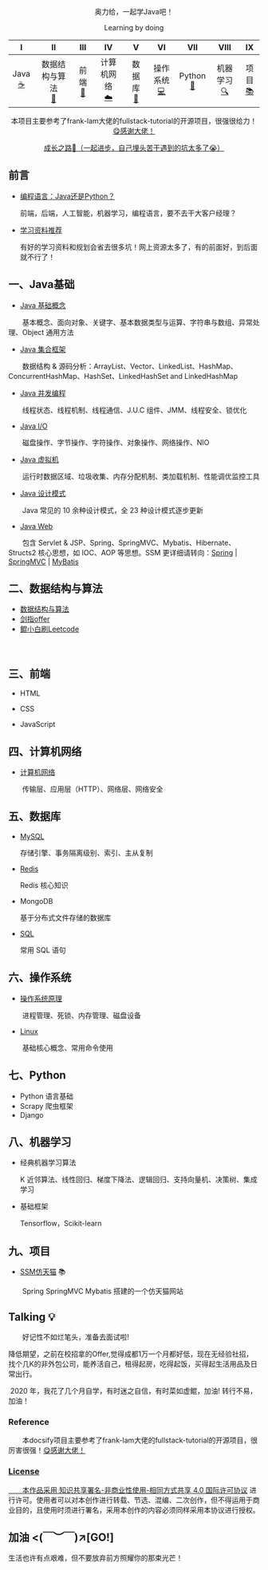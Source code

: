 
<div align="center">  
    <p>
        奥力给，一起学Java吧！
    </p>
    <p>
        Learning by doing
    </p>
</div>


|              I              |           II           |           III           |           IV           |            V            |            VI            |        VII        |         VIII         | IX |
| :--------------------------: | :-------------------: | :----------------------: | :---------------------: | :--------------: | :---------------: | :----------------------: | :----------------------: | :----------------------: |
| Java<br />[☕️](?id=一、Java基础) | 数据结构与算法<br/>[📝](?id=二、数据结构与算法) | 前端<br />[🔗](?id=三、前端) | 计算机网络<br />[☁️](?id=四、计算机网络) | 数据库<br/>[💾](?id=五、数据库) | 操作系统<br/>[💻](?id=六、操作系统) | Python<br/>[🐍](?id=七、Python) | 机器学习<br/>[🔍](?id=八、机器学习) | 项目<br/>[📚](?id=九、项目 ) |

<div align="center">  
    <p>
        本项目主要参考了frank-lam大佬的fullstack-tutorial的开源项目，很强很给力！<a href="https://github.com/frank-lam/fullstack-tutorial">😋感谢大佬！</a>
    </p>
    <div>
        <a href="https://github.com/kun2233/KunJava/issues/1" target="_blank">成长之路💪（一起进步，自己埋头苦干遇到的坑太多了😭）</a>
    </div>
</div>





## 前言

- [编程语言：Java还是Python？](编程语言.md)

  前端，后端，人工智能，机器学习，编程语言，要不去干大客户经理？

- [学习资料推荐](学习资料推荐.md)

  有好的学习资料和规划会省去很多坑！网上资源太多了，有的前面好，到后面就不行了！





## 一、Java基础

- [Java 基础概念](JavaArchitecture/01-Java基础.md)

　　基本概念、面向对象、关键字、基本数据类型与运算、字符串与数组、异常处理、Object 通用方法

- [Java 集合框架](JavaArchitecture/02-Java集合框架.md)

　　数据结构 & 源码分析：ArrayList、Vector、LinkedList、HashMap、ConcurrentHashMap、HashSet、LinkedHashSet and LinkedHashMap

- [Java 并发编程](JavaArchitecture/03-Java并发编程.md)

　　线程状态、线程机制、线程通信、J.U.C 组件、JMM、线程安全、锁优化

- [Java I/O](JavaArchitecture/04-Java-IO.md)

　　磁盘操作、字节操作、字符操作、对象操作、网络操作、NIO

- [Java 虚拟机](JavaArchitecture/05-Java虚拟机.md)

　　运行时数据区域、垃圾收集、内存分配机制、类加载机制、性能调优监控工具

- [Java 设计模式](JavaArchitecture/06-0设计模式.md)

　　Java 常见的 10 余种设计模式，全 23 种设计模式逐步更新

- [Java Web](JavaArchitecture/07-JavaWeb.md)

　　包含 Servlet & JSP、Spring、SpringMVC、Mybatis、Hibernate、Structs2 核心思想，如 IOC、AOP 等思想。SSM 更详细请转向：[Spring](JavaWeb/Spring.md) | [SpringMVC](https://github.com/frank-lam/SpringMVC_MyBatis_Learning) | [MyBatis](https://github.com/frank-lam/SpringMVC_MyBatis_Learning)







## 二、数据结构与算法

- [数据结构与算法](数据结构与算法.md)
- [剑指offer](数据结构与算法.md)
- [鲲小白刷Leetcode](鲲小白刷leetcode.md)

　　





## 三、前端

- HTML

- CSS

- JavaScript 

  

  

  




## 四、计算机网络

- [计算机网络](计算机网络.md)

　　传输层、应用层（HTTP）、网络层、网络安全









## 五、数据库

- [MySQL](MySQL.md)

  存储引擎、事务隔离级别、索引、主从复制

- [Redis](Redis.md)

  Redis 核心知识

- MongoDB

  基于分布式文件存储的数据库

- [SQL](SQL.md)

  常用 SQL 语句



## 六、操作系统

- [操作系统原理](操作系统.md)

　　进程管理、死锁、内存管理、磁盘设备

- [Linux](Linux.md)

　　基础核心概念、常用命令使用





## 七、Python

- Python 语言基础
- Scrapy 爬虫框架
- Django





## 八、机器学习
- 经典机器学习算法

  K 近邻算法、线性回归、梯度下降法、逻辑回归、支持向量机、决策树、集成学习

- 基础框架

  Tensorflow，Scikit-learn






## 九、项目 

- [SSM仿天猫](SSM仿天猫项目.md) 📚

　　Spring  SpringMVC  Mybatis 搭建的一个仿天猫网站





## Talking 💡

　　好记性不如烂笔头，准备去面试啦!

​       降低期望，之前在校招拿的Offer,觉得成都1万一个月都好低，现在无经验社招，找个几K的非外包公司，能养活自己，租得起房，吃得起饭，买得起生活用品及日常出行。

​      2020 年，我花了几个月自学，有时迷之自信，有时菜如虚鲲，加油! 转行不易，加油！



### Reference

　　本docsify项目主要参考了frank-lam大佬的fullstack-tutorial的开源项目，很厉害很强！<a href="https://github.com/frank-lam/fullstack-tutorial">😋感谢大佬！



### License

　　本作品采用 [知识共享署名-非商业性使用-相同方式共享 4.0 国际许可协议](https://creativecommons.org/licenses/by-nc-sa/4.0/) 进行许可。使用者可以对本创作进行转载、节选、混编、二次创作，但不得运用于商业目的，且使用时须进行署名，采用本创作的内容必须同样采用本协议进行授权。



## 加油 <(￣︶￣)↗[GO!]



生活也许有点艰难，但不要放弃前方照耀你的那束光芒！

